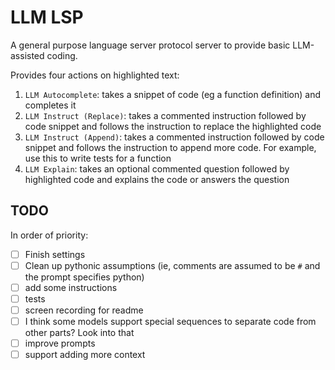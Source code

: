 # LLM LSP
A general purpose language server protocol server to provide basic LLM-assisted
coding.

Provides four actions on highlighted text:
1. `LLM Autocomplete`: takes a snippet of code (eg a function definition) and
   completes it
2. `LLM Instruct (Replace)`: takes a commented instruction followed by code
   snippet and follows the instruction to replace the highlighted code
3. `LLM Instruct (Append)`: takes a commented instruction followed by code
   snippet and follows the instruction to append more code. For example, use
   this to write tests for a function
4. `LLM Explain`: takes an optional commented question followed by highlighted
  code and explains the code or answers the question

## TODO
In order of priority:
- [ ] Finish settings
- [ ] Clean up pythonic assumptions (ie, comments are assumed to be `#` and
      the prompt specifies python)
- [ ] add some instructions
- [ ] tests
- [ ] screen recording for readme
- [ ] I think some models support special sequences to separate code from other
      parts? Look into that
- [ ] improve prompts
- [ ] support adding more context
